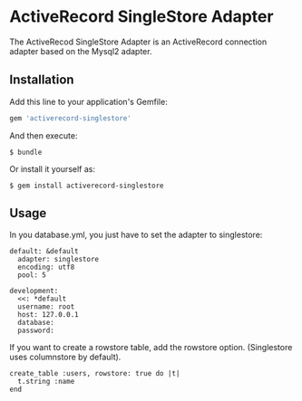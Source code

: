 # ActiveRecord SingleStore Adapter

The ActiveRecod SingleStore Adapter is an ActiveRecord connection adapter based on the Mysql2 adapter.

## Installation

Add this line to your application's Gemfile:

```ruby
gem 'activerecord-singlestore'
```

And then execute:

    $ bundle

Or install it yourself as:

    $ gem install activerecord-singlestore

## Usage

In you database.yml, you just have to set the adapter to singlestore:

```
default: &default
  adapter: singlestore
  encoding: utf8
  pool: 5

development:
  <<: *default
  username: root
  host: 127.0.0.1
  database: 
  password:
```

If you want to create a rowstore table, add the rowstore option. (Singlestore uses columnstore by default).

```
create_table :users, rowstore: true do |t|
  t.string :name
end
```
